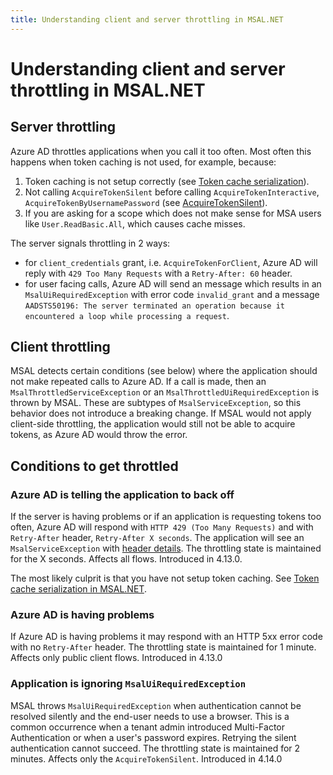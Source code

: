 ```yaml
---
title: Understanding client and server throttling in MSAL.NET
---
```


# Understanding client and server throttling in MSAL.NET

## Server throttling

Azure AD throttles applications when you call it too often. Most often this happens when token caching is not used, for example, because:

1. Token caching is not setup correctly (see [Token cache serialization](/azure/active-directory/develop/msal-net-token-cache-serialization)).
2. Not calling `AcquireTokenSilent` before calling `AcquireTokenInteractive`, `AcquireTokenByUsernamePassword` (see [AcquireTokenSilent](https://github.com/AzureAD/microsoft-authentication-library-for-dotnet/wiki/AcquireTokenSilentAsync-using-a-cached-token)).
3. If you are asking for a scope which does not make sense for MSA users like `User.ReadBasic.All`, which causes cache misses.

The server signals throttling in 2 ways:

- for `client_credentials` grant, i.e. `AcquireTokenForClient`, Azure AD will reply with `429 Too Many Requests` with a `Retry-After: 60` header.
- for user facing calls, Azure AD will send an message which results in an `MsalUiRequiredException` with error code `invalid_grant` and a message `AADSTS50196: The server terminated an operation because it encountered a loop while processing a request`.

## Client throttling

MSAL detects certain conditions (see below) where the application should not make repeated calls to Azure AD. If a call is made, then an `MsalThrottledServiceException` or an `MsalThrottledUiRequiredException` is thrown by MSAL. These are subtypes of `MsalServiceException`, so this behavior does not introduce a breaking change. If MSAL would not apply client-side throttling, the application would still not be able to acquire tokens, as Azure AD would throw the error.

## Conditions to get throttled

### Azure AD is telling the application to back off

If the server is having problems or if an application is requesting tokens too often, Azure AD will respond with `HTTP 429 (Too Many Requests)` and with `Retry-After` header, `Retry-After X seconds`. The application will see an `MsalServiceException` with [header details](https://github.com/AzureAD/microsoft-authentication-library-for-dotnet/wiki/retry-after). The throttling state is maintained for the X seconds. Affects all flows. Introduced in 4.13.0.

The most likely culprit is that you have not setup token caching. See [Token cache serialization in MSAL.NET](/azure/active-directory/develop/msal-net-token-cache-serialization).

### Azure AD is having problems

If Azure AD is having problems it may respond with an HTTP 5xx error code with no `Retry-After` header. The throttling state is maintained for 1 minute. Affects only public client flows. Introduced in 4.13.0

### Application is ignoring `MsalUiRequiredException`

MSAL throws `MsalUiRequiredException` when authentication cannot be resolved silently and the end-user needs to use a browser. This is a common occurrence when a tenant admin introduced Multi-Factor Authentication or when a user's password expires. Retrying the silent authentication cannot succeed. The throttling state is maintained for 2 minutes. Affects only the `AcquireTokenSilent`. Introduced in 4.14.0
